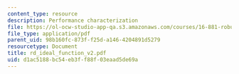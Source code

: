 ```yaml
---
content_type: resource
description: Performance characterization
file: https://ol-ocw-studio-app-qa.s3.amazonaws.com/courses/16-881-robust-system-design-summer-1998/d1ac5188bc54eb3ff88f03eaad5de69a_rd_ideal_function_v2.pdf
file_type: application/pdf
parent_uid: 98b160fc-873f-f25d-a146-4204891d5279
resourcetype: Document
title: rd_ideal_function_v2.pdf
uid: d1ac5188-bc54-eb3f-f88f-03eaad5de69a
---
```

